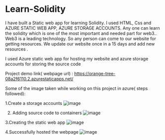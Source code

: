 # Learn-Solidity

I have built a Static web app for learning Solidity.
I used HTML, Css and AZURE STATIC WEB APP, AZURE STORAGE ACCOUNTS.
Any one can learn the solidity which is one of the most important and needed part for web3..
Web3 is a leading technology.
So any person can come to our website for getting resources. We update our website once in a 15 days and add new resources .

I used Azure static web app for hosting my website and azure storage accounts for storing the source code

Project demo link( webpage url) : https://orange-tree-08a2f6110.2.azurestaticapps.net/

Some of the image taken while working on this project in azure( steps followed):

1.Create a storage accounts
![image](https://user-images.githubusercontent.com/91595824/200164408-b7629bbd-1a37-4581-8e44-f5f88fd10172.png)

2. Adding source code to containers
![image](https://user-images.githubusercontent.com/91595824/200164421-47db6e12-5228-41dc-8ed5-b581671781ff.png)

3.Creating the static web app 
![image](https://user-images.githubusercontent.com/91595824/200164430-7b6776ca-3b36-411b-a666-f70059d08ef0.png)

4.Successfully hosted the webpage 
![image](https://user-images.githubusercontent.com/91595824/200164445-f36db613-ca67-49e2-8878-d1445ca0a45a.png)


